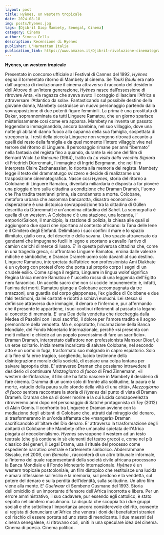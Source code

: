 ```yaml
---
layout: post
title: Hyènes, un western tropicale
date: 2024-08-18
img: posts/hyenes.jpg
tags: [Djibril Diop Mambety, Senegal, Cinema]
category: Cinema
author: Simona Cella
description: Recensione di Hyenes
publisher: L'Harmattan Italia
publication_link: https://www.amazon.it/Djibril-rivoluzione-cinematografica-visionario-senegalese/dp/8878923605
---
```

**Hyènes, un western tropicale**

Presentato in concorso ufficiale al Festival di Cannes del 1992, _Hyènes_ segna il tormentato ritorno di Mambety al cinema.
Se _Touki Bouki_ era nato dall'urgenza di rivoluzionare il cinema attraverso il racconto del desiderio dell'Altrove di un'intera generazione, _Hyènes_ nasce dall’ossessione di ritrovare Anta, «la ragazza che aveva avuto il coraggio di lasciare l'Africa e attraversare l'Atlantico da sola». Fantasticando sul possibile destino della giovane donna, Mambety costruisce un nuovo personaggio partendo dalla sovrapposizione di due potenti figure femminili. La prima è una prostituta di Dakar, soprannominata da tutti Linguere Ramatou, che un giorno sparisce misteriosamente così come era apparsa. Mambety ne inventa un passato leggendario immaginandola, ancora bambina, nel suo villaggio, dove una notte gli abitanti danno fuoco alla capanna della sua famiglia, sospettata di stregoneria. I resti della piccola Linguere non vengono ritrovati accanto a quelli del resto della famiglia e da quel momento l'intero villaggio vive nel terrore del ritorno di Linguere. Il personaggio rimane per anni “ibernato” nella fantasia del regista fino a quando, durante la visione del film di Bernard Wicki _La Rancune_ (1964), tratto da _La visita della vecchia Signora_ di Friedrich Dürrenmatt, l’immagine di Ingrid Bergmann, che nel film interpreta Claire Zachanassian, lo riporta alla memoria del regista. Mambety legge il testo del drammaturgo svizzero e decide di realizzarne una trasposizione cinematografica. Nasce così _Hyenes_, storia del ritorno a Colobane di Linguere Ramatou, diventata miliardaria e disposta a far piovere una pioggia d'oro sulla cittadina a condizione che Draman Drameh, l'uomo che l'ha tradita trent'anni prima, sia condannato a morte. Colobane, metafora urbana che assomma bancarotta, disastro economico e disperazione è una distopica sovrapposizione tra la cittadina di Güllen descritta da Dürrenmatt e un'anonima cittadina del Sahel. La scenografia è quella di un western. A Colobane c'è una stazione, una locanda, l’ emporio/Saloon, il municipio, la stazione di polizia, la chiesa alle quali si aggiungono due spazi che riportano al contesto africano: la Tana delle Iene e il Cimitero degli Elefanti. Delimitano i suoi confini il mare e lo spazio illimitato, giallo ocra, del deserto e della savana. Uno spazio attraversato da gendarmi che impugnano fucili in legno e scortano a cavallo l’arrivo di camion carichi di merce di lusso. E' in questa polverosa cittadina che, come in una tragedia greca, si affrontano Linguere Ramatou, eroina dalle valenze mitiche e simboliche, e Draman Drameh uomo solo davanti al suo destino. Linguere Ramatou, interpretata dall’attrice non professionista Ami Diakhate è un cyborg con protesi d'oro che porta sul proprio corpo i segni di un crudele esilio. Come spiega il regista, Linguere in lingua wolof significa Regina Unica mentre Ramatou è l' uccello rosso di una leggenda dell'Egitto nero faraonico. Un uccello sacro che non si uccide impunemente: è, infatti, l'anima dei morti. Ramatou giunge a Colobane accompagnata da tre amazzoni, una guardia del corpo giapponese, l’ex giudice di Colobane e due falsi testimoni, da lei castrati e ridotti a schiavi eunuchi. Lei stessa si definisce attraverso due immagini, il denaro e l’inferno e, pur affermando che il presente le appartiene, i suoi continui riferimenti al passato la legano al concetto di memoria. E' una Dea della vendetta che rieccheggia dalla Medea di Pasolini con i suoi sacrifici, il dolore per l'amore tradito e il sogno premonitore della vendetta. Ma è, sopratutto, l'incarnazione della Banca Mondiale, del Fondo Monetario Internazionale, perchè «si presenta con molti miliardi e chiede ad un popolo poverissimo di fare un sacrificio».
Draman Drameh, interpretato dall’attore non professionista Mansour Diouf, è un eroe solitario. Inizialmente incaricato di salvare Colobane, nel secondo atto è un uomo in fuga, trasformato suo malgrado in capro espiatorio. Solo alla fine si fa eroe tragico, scegliendo, lucido testimone della disintegrazione morale della società, di espiare una colpa lontana per salvare lapropria città. E' attraverso Draman che possiamo intravedere il desiderio di continuare _Mezzogiorno di fuoco_ di Fred Zinnemann, «il western dell'infanzia», il film che ha fatto nascere in Mambety il desiderio di fare cinema. Dramma di un uomo solo di fronte alla solitudine, la paura e la morte, «studio della paura sullo sfondo della viltà di una città», _Mezzogiorno di fuoco_ sembra raccontare la storia di _Hyenes_ dal punto di vista di Draman Drameh. Draman che sa di dover morire e la cui lucida consapovelezza ritroveremo anni dopo nel personaggio di Satché protagonista di _Tey_ (2012) di Alain Gomis. Il confronto tra Linguere e Draman avviene con la mediazione degli abitanti di Colobane che, attratti dal miraggio del denaro, si trasformeranno in un'orda affamata che «mangerà» Draman sacrificandolo all'altare del Dio denaro. E' attraverso la trasformazione degli abitanti di Colobane che Mambety offre un'analisi spietata dell'Africa piegata al neocolonialismo.
_Hyenes_ sovrappone il western ad un testo teatrale (che già contiene in sè elementi del teatro greco) e, come nel più classico dei generi, il Legal Drama, usa il rituale del processo come espediente narrativo centrale e fortemente simbolico. Abderrahmane Sissako, nel 2006, con _Bamako_ , racconterà di un altro tribunale informale, all'interno del quale rappresentanti della società civile africana processano la Banca Mondiale e il Fondo Monetario Internazionale.
_Hyènes_ è un western tropicale postcoloniale, un film distopico che restituisce una lucida e amara riflessione sull'esilio e la memoria, sul perdono e la vendetta, sul potere del denaro e sulla perdità dell'identità, sulla solitudine.
Un altro film viene alla mente. E' _Guelwaar_ di Sembene Ousmane del 1993. Storia dell'omicidio di un importante difensore dell'Africa incorrotta e libera. Per un errore amministrativo, il suo cadavere, pur essendo egli cattolico, è stato sepolto nel cimitero musulmano. La disputa che scoppia tra i due gruppi sociali e che sottolinea l'importanza ancora considerevole del rito, consente al regista di denunciare un'Africa che venera i doni dei benefattori stranieri col rischio di essere portata ad uno stato di mendicante.
I due maestri del cinema senegalese, si ritrovano cosi, uniti in una speculare idea del cinema. Cinema di poesia. Cinema politico.

